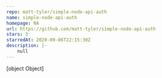 ```yaml
---
repo: matt-tyler/simple-node-api-auth
name: simple-node-api-auth
homepage: NA
url: https://github.com/matt-tyler/simple-node-api-auth
stars: 3
starredAt: 2020-09-06T22:15:30Z
description: |-
    null
---
```


[object Object]
